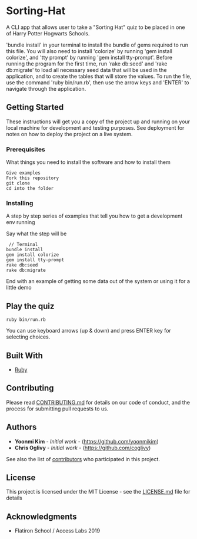 # Sorting-Hat

A CLI app that allows user to take a "Sorting Hat" quiz to be placed in one of Harry Potter Hogwarts Schools. 

'bundle install' in your terminal to install the bundle of gems required to run this file. You will also need to install 'colorize' by running 'gem install colorize', and 'tty prompt' by running 'gem install tty-prompt'. Before running the program for the first time, run 'rake db:seed' and 'rake db:migrate' to load all necessary seed data that will be used in the application, and to create the tables that will store the values. To run the file, use the command 'ruby bin/run.rb', then use the arrow keys and 'ENTER' to navigate through the application.





## Getting Started

These instructions will get you a copy of the project up and running on your local machine for development and testing purposes. See deployment for notes on how to deploy the project on a live system.

### Prerequisites

What things you need to install the software and how to install them

```
Give examples
Fork this repository
git clone
cd into the folder
```

### Installing

A step by step series of examples that tell you how to get a development env running

Say what the step will be

``` 
 // Terminal
bundle install
gem install colorize
gem install tty-prompt
rake db:seed
rake db:migrate
```


End with an example of getting some data out of the system or using it for a little demo

## Play the quiz


```
ruby bin/run.rb

```

You can use keyboard arrows (up & down) and press ENTER key for selecting choices.


## Built With

* [Ruby](https://www.ruby-lang.org/en/) 

## Contributing

Please read [CONTRIBUTING.md](https://gist.github.com/PurpleBooth/b24679402957c63ec426) for details on our code of conduct, and the process for submitting pull requests to us.

## Authors

* **Yoonmi Kim** - *Initial work* - (https://github.com/yoonmikim)
* **Chris Oglivy** - *Initial work* - (https://github.com/coglivy)

See also the list of [contributors](https://github.com/your/project/contributors) who participated in this project.

## License

This project is licensed under the MIT License - see the [LICENSE.md](LICENSE.md) file for details

## Acknowledgments

* Flatiron School / Access Labs 2019
